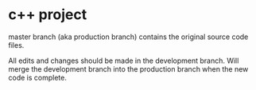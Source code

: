 # c++ project

master branch (aka production branch) contains the original source code files.

All edits and changes should be made in the development branch.  Will merge the development branch into the production branch when the new code is complete.
